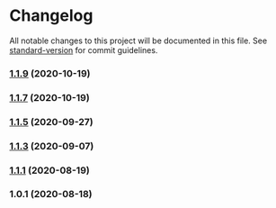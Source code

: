 # Changelog

All notable changes to this project will be documented in this file. See [standard-version](https://github.com/conventional-changelog/standard-version) for commit guidelines.

### [1.1.9](https://github.com/ob-cloud/hardware-suit/compare/v1.1.6...v1.1.9) (2020-10-19)



### [1.1.7](https://github.com/ob-cloud/hardware-suit/compare/v1.1.4...v1.1.7) (2020-10-19)



### [1.1.5](https://github.com/ob-cloud/hardware-suit/compare/v1.1.2...v1.1.5) (2020-09-27)



### [1.1.3](https://github.com/ob-cloud/hardware-suit/compare/v1.1.0...v1.1.3) (2020-09-07)



### [1.1.1](https://github.com/ob-cloud/hardware-suit/compare/v1.0.1...v1.1.1) (2020-08-19)



### 1.0.1 (2020-08-18)
